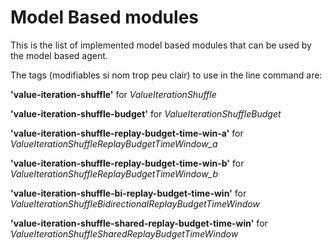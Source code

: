 # Model Based modules
This is the list of implemented model based modules that can be used by the model based agent.

The tags (modifiables si nom trop peu clair) to use in the line command are:

**'value-iteration-shuffle'** for *ValueIterationShuffle*

**'value-iteration-shuffle-budget'** for *ValueIterationShuffleBudget*

**'value-iteration-shuffle-replay-budget-time-win-a'** for *ValueIterationShuffleReplayBudgetTimeWindow_a*

**'value-iteration-shuffle-replay-budget-time-win-b'** for *ValueIterationShuffleReplayBudgetTimeWindow_b*

**'value-iteration-shuffle-bi-replay-budget-time-win'** for *ValueIterationShuffleBidirectionalReplayBudgetTimeWindow*

**'value-iteration-shuffle-shared-replay-budget-time-win'** for *ValueIterationShuffleSharedReplayBudgetTimeWindow*


